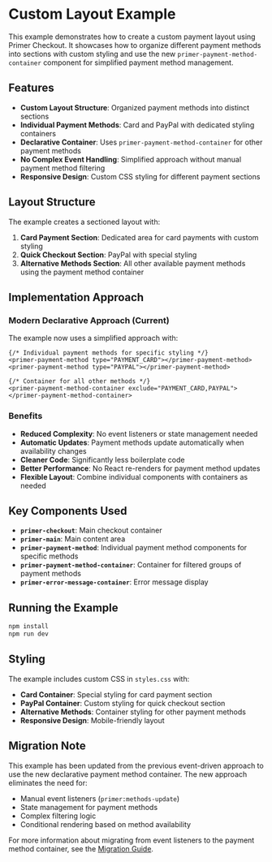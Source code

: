# Custom Layout Example

This example demonstrates how to create a custom payment layout using Primer Checkout. It showcases how to organize different payment methods into sections with custom styling and use the new `primer-payment-method-container` component for simplified payment method management.

## Features

- **Custom Layout Structure**: Organized payment methods into distinct sections
- **Individual Payment Methods**: Card and PayPal with dedicated styling containers
- **Declarative Container**: Uses `primer-payment-method-container` for other payment methods
- **No Complex Event Handling**: Simplified approach without manual payment method filtering
- **Responsive Design**: Custom CSS styling for different payment sections

## Layout Structure

The example creates a sectioned layout with:

1. **Card Payment Section**: Dedicated area for card payments with custom styling
2. **Quick Checkout Section**: PayPal with special styling
3. **Alternative Methods Section**: All other available payment methods using the payment method container

## Implementation Approach

### Modern Declarative Approach (Current)

The example now uses a simplified approach with:

```tsx
{/* Individual payment methods for specific styling */}
<primer-payment-method type="PAYMENT_CARD"></primer-payment-method>
<primer-payment-method type="PAYPAL"></primer-payment-method>

{/* Container for all other methods */}
<primer-payment-method-container exclude="PAYMENT_CARD,PAYPAL"></primer-payment-method-container>
```

### Benefits

- **Reduced Complexity**: No event listeners or state management needed
- **Automatic Updates**: Payment methods update automatically when availability changes
- **Cleaner Code**: Significantly less boilerplate code
- **Better Performance**: No React re-renders for payment method updates
- **Flexible Layout**: Combine individual components with containers as needed

## Key Components Used

- **`primer-checkout`**: Main checkout container
- **`primer-main`**: Main content area
- **`primer-payment-method`**: Individual payment method components for specific methods
- **`primer-payment-method-container`**: Container for filtered groups of payment methods
- **`primer-error-message-container`**: Error message display

## Running the Example

```bash
npm install
npm run dev
```

## Styling

The example includes custom CSS in `styles.css` with:

- **Card Container**: Special styling for card payment section
- **PayPal Container**: Custom styling for quick checkout section
- **Alternative Methods**: Container styling for other payment methods
- **Responsive Design**: Mobile-friendly layout

## Migration Note

This example has been updated from the previous event-driven approach to use the new declarative payment method container. The new approach eliminates the need for:

- Manual event listeners (`primer:methods-update`)
- State management for payment methods
- Complex filtering logic
- Conditional rendering based on method availability

For more information about migrating from event listeners to the payment method container, see the [Migration Guide](../../docs/general-docs/documentation/migration-guides/event-listeners-to-payment-method-container.md).
